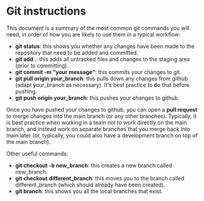 # Git instructions

This document is a summary of the most common git commands you will need, in order of how you are likely to use them in a typical workflow:

* **git status**: this shows you whether any changes have been made to the repository that need to be added and committed.
* **git add .**: this adds all untracked files and changes to the staging area (prior to committing).
* **git commit -m "your message"**: this commits your changes to git.
* **git pull origin your_branch**: this pulls down any changes from github (adapt your_branch as necessary). It's best practice to do that before pushing.
* **git push origin your_branch**: this pushes your changes to github.

Once you have pushed your changes to github, you can open a **pull request** to merge changes into the main branch (or any other branches). Typically, it is best practice when working in a team not to work directly on the main branch, and instead work on separate branches that you merge back into main later (or, typically, you could also have a development branch on top of the main branch).

Other useful commands:

* **git checkout -b new_branch**: this creates a new branch called new_branch.
* **git checkout different_branch**: this moves you to the branch called different_branch (which should already have been created).
* **git branch**: this shows you all the local branches that exist.
